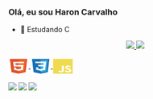 ### Olá, eu sou Haron Carvalho

- 🌱 Estudando C

<div align="center">
  <a href="https://github.com/ShadowDarkRed">
  <img height="180em" src="https://github-readme-stats.vercel.app/api?username=ShadowDarkRed&show_icons=true&theme=dracula&include_all_commits=true&count_private=true"/>
  <img height="180em" src="https://github-readme-stats.vercel.app/api/top-langs/?username=ShadowDarkRed&layout=compact&langs_count=7&theme=dracula"/>
</div>
<div style="display: inline_block"><br>
  <img align="center" alt="Shadow-HTML" height="30" width="40" src="https://raw.githubusercontent.com/devicons/devicon/master/icons/html5/html5-original.svg">
  <img align="center" alt="Shadow-CSS" height="30" width="40" src="https://raw.githubusercontent.com/devicons/devicon/master/icons/css3/css3-original.svg">
    <img align="center" alt="Shadow-Js" height="30" width="40" src="https://raw.githubusercontent.com/devicons/devicon/master/icons/javascript/javascript-plain.svg">
</div>
<br>
<div> 
 <a href="https://instagram.com/devharoncarvalho" target="_blank"><img src="https://img.shields.io/badge/-Instagram-%23E4405F?style=for-the-badge&logo=instagram&logoColor=white" target="_blank"></a>
  <a href = "mailto:contatoharoncarvalho@gmail.com"><img src="https://img.shields.io/badge/-Gmail-%23333?style=for-the-badge&logo=gmail&logoColor=white" target="_blank"></a>
  <a href="https://www.linkedin.com/in/haron-carvalho-11a2891b0" target="_blank"><img src="https://img.shields.io/badge/-LinkedIn-%230077B5?style=for-the-badge&logo=linkedin&logoColor=white" target="_blank"></a>
  </div>
